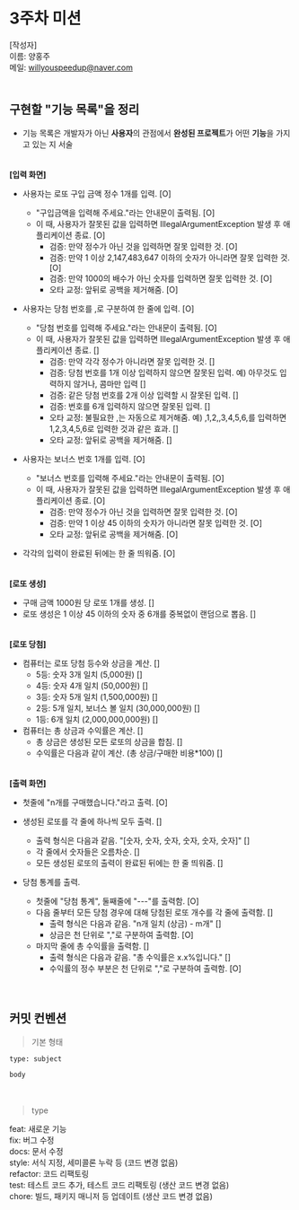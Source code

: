 # 3주차 미션

[작성자]　   
이름: 양홍주   
메일: willyouspeedup@naver.com　   
　   

## 구현할 "기능 목록"을 정리
- 기능 목록은 개발자가 아닌 **사용자**의 관점에서 **완성된 프로젝트**가 어떤 **기능**을 가지고 있는 지 서술

   
　   
**[입력 화면]**　   
- 사용자는 로또 구입 금액 정수 1개를 입력. [O]
  - "구입금액을 입력해 주세요."라는 안내문이 출력됨. [O]
  - 이 때, 사용자가 잘못된 값을 입력하면 IllegalArgumentException 발생 후 애플리케이션 종료. [O]
    - 검증: 만약 정수가 아닌 것을 입력하면 잘못 입력한 것. [O]
    - 검증: 만약 1 이상 2,147,483,647 이하의 숫자가 아니라면 잘못 입력한 것. [O]
    - 검증: 만약 1000의 배수가 아닌 숫자를 입력하면 잘못 입력한 것. [O]
    - 오타 교정: 앞뒤로 공백을 제거해줌. [O]

- 사용자는 당첨 번호를 ,로 구분하여 한 줄에 입력. [O]
  - "당첨 번호를 입력해 주세요."라는 안내문이 출력됨. [O]
  - 이 때, 사용자가 잘못된 값을 입력하면 IllegalArgumentException 발생 후 애플리케이션 종료. []
    - 검증: 만약 각각 정수가 아니라면 잘못 입력한 것. []
    - 검증: 당첨 번호를 1개 이상 입력하지 않으면 잘못된 입력. 예) 아무것도 입력하지 않거나, 콤마만 입력 []
    - 검증: 같은 당첨 번호를 2개 이상 입력할 시 잘못된 입력. []
    - 검증: 번호를 6개 입력하지 않으면 잘못된 입력. []
    - 오타 교정: 불필요한 ,는 자동으로 제거해줌. 예) ,1,2,,3,4,5,6,를 입력하면 1,2,3,4,5,6로 입력한 것과 같은 효과. []
    - 오타 교정: 앞뒤로 공백을 제거해줌. []

- 사용자는 보너스 번호 1개를 입력. [O]
  - "보너스 번호를 입력해 주세요."라는 안내문이 출력됨. [O]
  - 이 때, 사용자가 잘못된 값을 입력하면 IllegalArgumentException 발생 후 애플리케이션 종료. [O]
    - 검증: 만약 정수가 아닌 것을 입력하면 잘못 입력한 것. [O]
    - 검증: 만약 1 이상 45 이하의 숫자가 아니라면 잘못 입력한 것. [O]
    - 오타 교정: 앞뒤로 공백을 제거해줌. [O]

- 각각의 입력이 완료된 뒤에는 한 줄 띄워줌. [O]
　   
　   

**[로또 생성]**　   
- 구매 금액 1000원 당 로또 1개를 생성. []
- 로또 생성은 1 이상 45 이하의 숫자 중 6개를 중복없이 랜덤으로 뽑음. []
　   
　   

**[로또 당첨]**　   
- 컴퓨터는 로또 당첨 등수와 상금을 계산. []
  - 5등: 숫자 3개 일치 (5,000원) []
  - 4등: 숫자 4개 일치 (50,000원) []
  - 3등: 숫자 5개 일치 (1,500,000원) []
  - 2등: 5개 일치, 보너스 볼 일치 (30,000,000원) []
  - 1등: 6개 일치 (2,000,000,000원) []
　   
- 컴퓨터는 총 상금과 수익률은 계산. []
  - 총 상금은 생성된 모든 로또의 상금을 합침. []
  - 수익률은 다음과 같이 계산. (총 상금/구매한 비용*100) []
　   
　   

**[출력 화면]**　   
- 첫줄에 "n개를 구매했습니다."라고 출력. [O]
- 생성된 로또를 각 줄에 하나씩 모두 출력. []
  - 출력 형식은 다음과 같음. "[숫자, 숫자, 숫자, 숫자, 숫자, 숫자]" []
  - 각 줄에서 숫자들은 오름차순. []
  - 모든 생성된 로또의 출력이 완료된 뒤에는 한 줄 띄워줌. []

- 당첨 통계를 출력.
  - 첫줄에 "당첨 통계", 둘째줄에 "---"를 출력함. [O]
  - 다음 줄부터 모든 당첨 경우에 대해 당첨된 로또 개수를 각 줄에 출력함. []
    - 출력 형식은 다음과 같음. "n개 일치 (상금) - m개" []
    - 상금은 천 단위로 ","로 구분하여 출력함. [O]
  - 마지막 줄에 총 수익률을 출력함. [] 
    - 출력 형식은 다음과 같음. "총 수익률은 x.x%입니다." []
    - 수익률의 정수 부분은 천 단위로 ","로 구분하여 출력함. [O]
　   

　   

## 커밋 컨벤션

> 기본 형태
~~~
type: subject

body
~~~
　   
> type

feat: 새로운 기능　   
fix: 버그 수정　   
docs: 문서 수정　   
style: 서식 지정, 세미콜론 누락 등 (코드 변경 없음)　   
refactor: 코드 리팩토링　   
test: 테스트 코드 추가, 테스트 코드 리팩토링 (생산 코드 변경 없음)　   
chore: 빌드, 패키지 매니저 등 업데이트  (생산 코드 변경 없음)　   
　   
